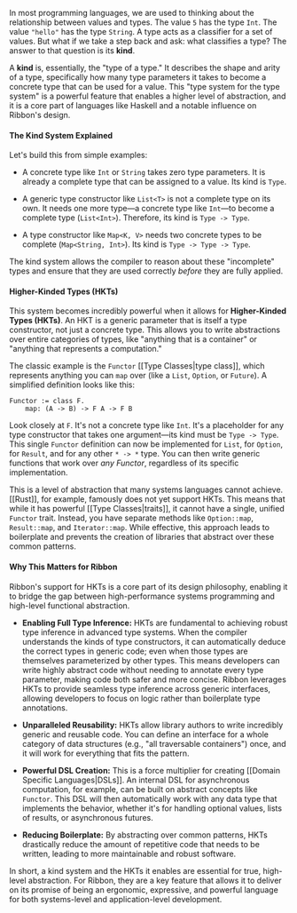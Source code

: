 In most programming languages, we are used to thinking about the relationship
between values and types. The value `5` has the type `Int`. The value `"hello"`
has the type `String`. A type acts as a classifier for a set of values. But what
if we take a step back and ask: what classifies a type? The answer to that
question is its **kind**.

A **kind** is, essentially, the "type of a type." It describes the shape and
arity of a type, specifically how many type parameters it takes to become a
concrete type that can be used for a value. This "type system for the type
system" is a powerful feature that enables a higher level of abstraction, and it
is a core part of languages like Haskell and a notable influence on Ribbon's
design.

#### The Kind System Explained

Let's build this from simple examples:

* A concrete type like `Int` or `String` takes zero type parameters. It is
  already a complete type that can be assigned to a value. Its kind is `Type`.

* A generic type constructor like `List<T>` is not a complete type on its own.
  It needs one more type—a concrete type like `Int`—to become a complete type
  (`List<Int>`). Therefore, its kind is `Type -> Type`.

* A type constructor like `Map<K, V>` needs two concrete types to be complete
  (`Map<String, Int>`). Its kind is `Type -> Type -> Type`.

The kind system allows the compiler to reason about these "incomplete" types and
ensure that they are used correctly *before* they are fully applied.

#### Higher-Kinded Types (HKTs)

This system becomes incredibly powerful when it allows for **Higher-Kinded Types (HKTs)**.
An HKT is a generic parameter that is itself a type constructor, not
just a concrete type. This allows you to write abstractions over entire
categories of types, like "anything that is a container" or "anything that
represents a computation."

The classic example is the `Functor` [[Type Classes|type class]], which
represents anything you can `map` over (like a `List`, `Option`, or `Future`). A
simplified definition looks like this:

```
Functor := class F.
    map: (A -> B) -> F A -> F B
```

Look closely at `F`. It's not a concrete type like `Int`. It's a placeholder for
any type constructor that takes one argument—its kind must be `Type -> Type`.
This single `Functor` definition can now be implemented for `List`, for
`Option`, for `Result`, and for any other `* -> *` type. You can then write
generic functions that work over *any Functor*, regardless of its specific
implementation.

This is a level of abstraction that many systems languages cannot achieve.
[[Rust]], for example, famously does not yet support HKTs. This means that
while it has powerful [[Type Classes|traits]], it cannot have a single,
unified `Functor` trait. Instead, you have separate methods like `Option::map`,
`Result::map`, and `Iterator::map`. While effective, this approach leads to
boilerplate and prevents the creation of libraries that abstract over these
common patterns.

#### Why This Matters for Ribbon

Ribbon's support for HKTs is a core part of its design philosophy, enabling it
to bridge the gap between high-performance systems programming and high-level
functional abstraction.

-   **Enabling Full Type Inference:** HKTs are fundamental to achieving robust
    type inference in advanced type systems. When the compiler understands the
    kinds of type constructors, it can automatically deduce the correct types in
    generic code; even when those types are themselves parameterized by other
    types. This means developers can write highly abstract code without needing
    to annotate every type parameter, making code both safer and more concise.
    Ribbon leverages HKTs to provide seamless type inference across generic
    interfaces, allowing developers to focus on logic rather than boilerplate
    type annotations.

-   **Unparalleled Reusability:** HKTs allow library authors to write incredibly
    generic and reusable code. You can define an interface for a whole category
    of data structures (e.g., "all traversable containers") once, and it will
    work for everything that fits the pattern.

-   **Powerful DSL Creation:** This is a force multiplier for creating
    [[Domain Specific Languages|DSLs]]. An internal DSL for asynchronous
    computation, for example, can be built on abstract concepts like `Functor`.
    This DSL will then automatically work with any data type that implements the
    behavior, whether it's for handling optional values, lists of results, or
    asynchronous futures.

-   **Reducing Boilerplate:** By abstracting over common patterns, HKTs
    drastically reduce the amount of repetitive code that needs to be written,
    leading to more maintainable and robust software.

In short, a kind system and the HKTs it enables are essential for true,
high-level abstraction. For Ribbon, they are a key feature that allows it to
deliver on its promise of being an ergonomic, expressive, and powerful language
for both systems-level and application-level development.
